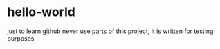 # hello-world
just to learn github
never use parts of this project, it is written for testing purposes
